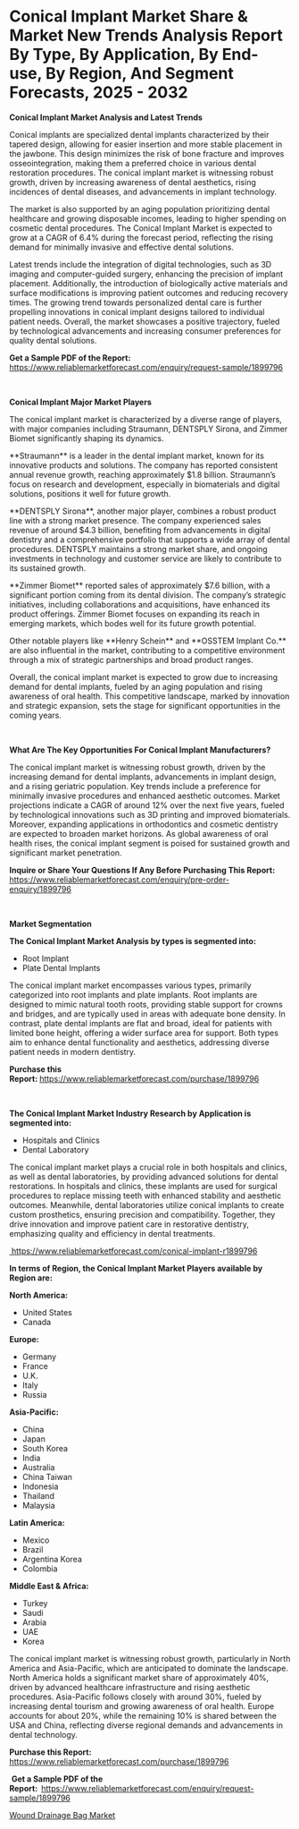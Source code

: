 <p><h1>Conical Implant Market Share & Market New Trends Analysis Report By Type, By Application, By End-use, By Region, And Segment Forecasts, 2025 - 2032</h1></p><p><strong>Conical Implant Market Analysis and Latest Trends</strong></p>
<p><p>Conical implants are specialized dental implants characterized by their tapered design, allowing for easier insertion and more stable placement in the jawbone. This design minimizes the risk of bone fracture and improves osseointegration, making them a preferred choice in various dental restoration procedures. The conical implant market is witnessing robust growth, driven by increasing awareness of dental aesthetics, rising incidences of dental diseases, and advancements in implant technology.</p><p>The market is also supported by an aging population prioritizing dental healthcare and growing disposable incomes, leading to higher spending on cosmetic dental procedures. The Conical Implant Market is expected to grow at a CAGR of 6.4% during the forecast period, reflecting the rising demand for minimally invasive and effective dental solutions.</p><p>Latest trends include the integration of digital technologies, such as 3D imaging and computer-guided surgery, enhancing the precision of implant placement. Additionally, the introduction of biologically active materials and surface modifications is improving patient outcomes and reducing recovery times. The growing trend towards personalized dental care is further propelling innovations in conical implant designs tailored to individual patient needs. Overall, the market showcases a positive trajectory, fueled by technological advancements and increasing consumer preferences for quality dental solutions.</p></p>
<p><strong>Get a Sample PDF of the Report:&nbsp;</strong> <a href="https://www.reliablemarketforecast.com/enquiry/request-sample/1899796?utm_campaign=1105&utm_medium=2&utm_source=Github&utm_content=ia&utm_term=04032025&utm_id=conical-implant">https://www.reliablemarketforecast.com/enquiry/request-sample/1899796</a></p>
<p>&nbsp;</p>
<p><strong>Conical Implant Major Market Players</strong></p>
<p><p>The conical implant market is characterized by a diverse range of players, with major companies including Straumann, DENTSPLY Sirona, and Zimmer Biomet significantly shaping its dynamics. </p><p>**Straumann** is a leader in the dental implant market, known for its innovative products and solutions. The company has reported consistent annual revenue growth, reaching approximately $1.8 billion. Straumann’s focus on research and development, especially in biomaterials and digital solutions, positions it well for future growth.</p><p>**DENTSPLY Sirona**, another major player, combines a robust product line with a strong market presence. The company experienced sales revenue of around $4.3 billion, benefiting from advancements in digital dentistry and a comprehensive portfolio that supports a wide array of dental procedures. DENTSPLY maintains a strong market share, and ongoing investments in technology and customer service are likely to contribute to its sustained growth.</p><p>**Zimmer Biomet** reported sales of approximately $7.6 billion, with a significant portion coming from its dental division. The company’s strategic initiatives, including collaborations and acquisitions, have enhanced its product offerings. Zimmer Biomet focuses on expanding its reach in emerging markets, which bodes well for its future growth potential.</p><p>Other notable players like **Henry Schein** and **OSSTEM Implant Co.** are also influential in the market, contributing to a competitive environment through a mix of strategic partnerships and broad product ranges. </p><p>Overall, the conical implant market is expected to grow due to increasing demand for dental implants, fueled by an aging population and rising awareness of oral health. This competitive landscape, marked by innovation and strategic expansion, sets the stage for significant opportunities in the coming years.</p></p>
<p>&nbsp;</p>
<p><strong>What Are The Key Opportunities For Conical Implant Manufacturers?</strong></p>
<p><p>The conical implant market is witnessing robust growth, driven by the increasing demand for dental implants, advancements in implant design, and a rising geriatric population. Key trends include a preference for minimally invasive procedures and enhanced aesthetic outcomes. Market projections indicate a CAGR of around 12% over the next five years, fueled by technological innovations such as 3D printing and improved biomaterials. Moreover, expanding applications in orthodontics and cosmetic dentistry are expected to broaden market horizons. As global awareness of oral health rises, the conical implant segment is poised for sustained growth and significant market penetration.</p></p>
<p><strong>Inquire or Share Your Questions If Any Before Purchasing This Report:</strong> <a href="https://www.reliablemarketforecast.com/enquiry/pre-order-enquiry/1899796?utm_campaign=1105&utm_medium=2&utm_source=Github&utm_content=ia&utm_term=04032025&utm_id=conical-implant">https://www.reliablemarketforecast.com/enquiry/pre-order-enquiry/1899796</a></p>
<p>&nbsp;</p>
<p><strong>Market Segmentation</strong></p>
<p><strong>The Conical Implant Market Analysis by types is segmented into:</strong></p>
<p><ul><li>Root Implant</li><li>Plate Dental Implants</li></ul></p>
<p><p>The conical implant market encompasses various types, primarily categorized into root implants and plate implants. Root implants are designed to mimic natural tooth roots, providing stable support for crowns and bridges, and are typically used in areas with adequate bone density. In contrast, plate dental implants are flat and broad, ideal for patients with limited bone height, offering a wider surface area for support. Both types aim to enhance dental functionality and aesthetics, addressing diverse patient needs in modern dentistry.</p></p>
<p><strong>Purchase this Report:&nbsp;</strong><a href="https://www.reliablemarketforecast.com/purchase/1899796?utm_campaign=1105&utm_medium=2&utm_source=Github&utm_content=ia&utm_term=04032025&utm_id=conical-implant">https://www.reliablemarketforecast.com/purchase/1899796</a></p>
<p>&nbsp;</p>
<p><strong>The Conical Implant Market Industry Research by Application is segmented into:</strong></p>
<p><ul><li>Hospitals and Clinics</li><li>Dental Laboratory</li></ul></p>
<p><p>The conical implant market plays a crucial role in both hospitals and clinics, as well as dental laboratories, by providing advanced solutions for dental restorations. In hospitals and clinics, these implants are used for surgical procedures to replace missing teeth with enhanced stability and aesthetic outcomes. Meanwhile, dental laboratories utilize conical implants to create custom prosthetics, ensuring precision and compatibility. Together, they drive innovation and improve patient care in restorative dentistry, emphasizing quality and efficiency in dental treatments.</p></p>
<p><a href="https://www.reliablemarketforecast.com/conical-implant-r1899796?utm_campaign=1105&utm_medium=2&utm_source=Github&utm_content=ia&utm_term=04032025&utm_id=conical-implant">&nbsp;https://www.reliablemarketforecast.com/conical-implant-r1899796</a></p>
<p><strong>In terms of Region, the Conical Implant Market Players available by Region are:</strong></p>
<p>
    <p> <strong> North America: </strong>
        <ul>
            <li>United States</li>
            <li>Canada</li>
        </ul>
        </p> 
    <p> <strong> Europe: </strong>
        <ul>
            <li>Germany</li>
            <li>France</li>
            <li>U.K.</li>
            <li>Italy</li>
            <li>Russia</li>
        </ul>
        </p> 
    <p> <strong> Asia-Pacific: </strong>
        <ul>
            <li>China</li>
            <li>Japan</li>
            <li>South Korea</li>
            <li>India</li>
            <li>Australia</li>
            <li>China Taiwan</li>
            <li>Indonesia</li>
            <li>Thailand</li>
            <li>Malaysia</li>
        </ul>
        </p> 
    <p> <strong> Latin America: </strong>
        <ul>
            <li>Mexico</li>
            <li>Brazil</li>
            <li>Argentina Korea</li>
            <li>Colombia</li>
        </ul>
        </p> 
    <p> <strong> Middle East & Africa: </strong>
        <ul>
            <li>Turkey</li>
            <li>Saudi</li>
            <li>Arabia</li>
            <li>UAE</li>
            <li>Korea</li>
        </ul>
    </p>
    </p>
<p><p>The conical implant market is witnessing robust growth, particularly in North America and Asia-Pacific, which are anticipated to dominate the landscape. North America holds a significant market share of approximately 40%, driven by advanced healthcare infrastructure and rising aesthetic procedures. Asia-Pacific follows closely with around 30%, fueled by increasing dental tourism and growing awareness of oral health. Europe accounts for about 20%, while the remaining 10% is shared between the USA and China, reflecting diverse regional demands and advancements in dental technology.</p></p>
<p><strong>Purchase this Report: </strong><a href="https://www.reliablemarketforecast.com/purchase/1899796?utm_campaign=1105&utm_medium=2&utm_source=Github&utm_content=ia&utm_term=04032025&utm_id=conical-implant">https://www.reliablemarketforecast.com/purchase/1899796</a></p>
<p>&nbsp;<strong>Get a Sample PDF of the Report:&nbsp;&nbsp;</strong><a href="https://www.reliablemarketforecast.com/enquiry/request-sample/1899796?utm_campaign=1105&utm_medium=2&utm_source=Github&utm_content=ia&utm_term=04032025&utm_id=conical-implant">https://www.reliablemarketforecast.com/enquiry/request-sample/1899796</a></p>
<p><strong></strong></p>
<p><p><a href="https://github.com/prosalinda88/Market-Research-Report-List-7/blob/main/wound-drainage-bag-market.md?utm_campaign=1105&utm_medium=2&utm_source=Github&utm_content=ia&utm_term=04032025&utm_id=conical-implant">Wound Drainage Bag Market</a></p></p>